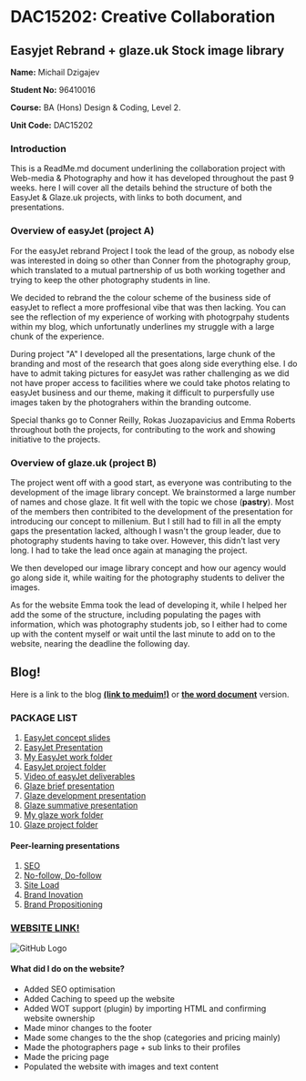 # DAC15202: Creative Collaboration

## Easyjet Rebrand + glaze.uk Stock image library

**Name:** Michail Dzigajev

**Student No:** 96410016

**Course:** BA (Hons) Design & Coding, Level 2.

**Unit Code:** DAC15202


### **Introduction**

This is a ReadMe.md document underlining the collaboration project with Web-media & Photography and how it has developed throughout the past 9 weeks. here I will cover all the details behind the structure of both the EasyJet & Glaze.uk projects, with links to both document, and presentations.

### **Overview of easyJet (project A)**

For the easyJet rebrand Project I took the lead of the group, as nobody else was interested in doing so other than Conner from the photography group, which translated to a mutual partnership of us both working together and trying to keep the other photography students in line.

We decided to rebrand the the colour scheme of the business side of easyJet to reflect a more proffesional vibe that was then lacking. You can see the reflection of my experience of working with photogrpahy students within my blog, which unfortunatly underlines my struggle with a large chunk of the experience. 

During project "A" I developed all the presentations, large chunk of the branding and most of the research that goes along side everything else. I do have to admit taking pictures for easyJet was rather challenging as we did not have proper access to facilities where we could take photos relating to easyJet business and our theme, making it difficult to purpersfully use images taken by the photograhers within the branding outcome.

Special thanks go to Conner Reilly, Rokas Juozapavicius and Emma Roberts throughout both the projects, for contributing to the work and showing initiative to the projects. 

### **Overview of glaze.uk (project B)**

The project went off with a good start, as everyone was contributing to the development of the image library concept. We brainstormed a large number of names and chose glaze. It fit well with the topic we chose (**pastry**). Most of the members then contribited to the development of the presentation for introducing our concept to millenium. But I still had to fill in all the empty gaps the presentation lacked, although I wasn't the group leader, due to photography students having to take over. However, this didn't last very long. I had to take the lead once again at managing the project.

We then developed our image library concept and how our agency would go along side it, while waiting for the photography students to deliver the images.

As for the website Emma took the lead of developing it, while I helped her add the some of the structure, including populating the pages with information, which was photography students job, so I either had to come up with the content myself or wait until the last minute to add on to the website, nearing the deadline the following day. 

## **Blog!**

Here is a link to the blog [**(link to meduim!)**](https://medium.com/series/creative-collaboration-design-coding-fe44ba9ad0a3/edit) or **[the word document](https://drive.google.com/file/d/1NZHnd9e7ogMiyAMfA5-dmhA0bvXSQPJG/view?usp=sharing)** version.

### **PACKAGE LIST**


1. [EasyJet concept slides](https://docs.google.com/presentation/d/15O_mLlz0T2DV5e1WG0bRy0Qp-Sovk8nxv5iyQs50VL4/edit?usp=sharing)
1. [EasyJet Presentation](https://docs.google.com/presentation/d/1-xXmVBOowbq7-d2T3gFNwYVWpeBqbpVEpqI4C0fH4lM/edit?usp=sharing)
1. [My EasyJet work folder](https://drive.google.com/drive/folders/0B0tiDQ6Tr4gTcXZwb0lWZXZsbkU?usp=sharing)
1. [EasyJet project folder](https://drive.google.com/drive/folders/0B0tiDQ6Tr4gTQnJjb1d5RDFtWE0?usp=sharing)
1. [Video of easyJet deliverables](https://www.youtube.com/watch?v=FQXg_xLPhmo)
1. [Glaze brief presentation](https://docs.google.com/presentation/d/1I-ok4HwO-grdVfCTglygxRfLl3mZdtToyrU0kF3p9eg/edit?usp=sharing)
1. [Glaze development presentation](https://docs.google.com/presentation/d/1V80svm4y4gQMzXIDZDkipNaKiurgv5nbLPVlJUd-61c/edit?usp=sharing)
1. [Glaze summative presentation](https://docs.google.com/presentation/d/14soEgwUHnxVQzRULjpxYSHqkBF4b7iBrNK4JRiG9KoU/edit?usp=sharing)
1. [My glaze work folder](https://drive.google.com/drive/folders/0B0tiDQ6Tr4gTMTY4NUNIMzFwNmM?usp=sharing)
1. [Glaze project folder](https://drive.google.com/drive/folders/0B0tiDQ6Tr4gTMDdOc0d3QjhIWmM?usp=sharing)

#### **Peer-learning presentations**
1. [SEO](https://docs.google.com/presentation/d/1aCeCeLDz7A_Ho31PLVUZktBoacCEh0g9m_-zXyx0n3I/edit?usp=sharing)
3. [No-follow, Do-follow](https://docs.google.com/presentation/d/1_GVvESUgORFGufWT8-3NgS3W2UOuOHJUOv-BcBHxLJ8/edit?usp=sharing)
4. [Site Load](https://docs.google.com/presentation/d/1DbBcQ91RWhgldO0EaRN4Nj5l7JEIR-344PvgdrJH6O8/edit?usp=sharing)
5. [Brand Inovation](https://docs.google.com/presentation/d/10ALkFgRVyCakYAeki44PFE5B0JLYyj8_fURdzXH4qZQ/edit?usp=sharing)
6. [Brand Propositioning](https://docs.google.com/presentation/d/1ek3uWyC1j4Ie7o2MhDOgH3cLNQTWu4yWQQNspT6dw9s/edit?usp=sharing)

### [**WEBSITE LINK!**](http://glaze.raveweb.net/)
![GitHub Logo](http://glaze.raveweb.net/wp-content/uploads/2017/11/glaze-logos-final-1-1.png)
#### **What did I do on the website?**
* Added SEO optimisation
* Added Caching to speed up the website
* Added WOT support (plugin) by importing HTML and confirming website ownership
* Made minor changes to the footer
* Made some changes to the the shop (categories and pricing mainly)
* Made the photographers page + sub links to their profiles
* Made the pricing page
* Populated the website with images and text content


